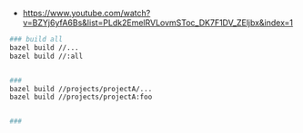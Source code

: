 
- https://www.youtube.com/watch?v=BZYj6yfA6Bs&list=PLdk2EmelRVLovmSToc_DK7F1DV_ZEljbx&index=1

```bash
### build all
bazel build //...
bazel build //:all


### 
bazel build //projects/projectA/...
bazel build //projects/projectA:foo


### 

```
